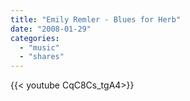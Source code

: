 ```yaml
---
title: "Emily Remler - Blues for Herb"
date: "2008-01-29"
categories:
  - "music"
  - "shares"
---
```


<div style="width: 70vw;">{{< youtube CqC8Cs_tgA4>}}</div>
